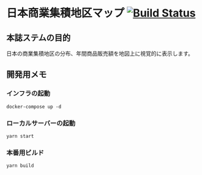 # 日本商業集積地区マップ [![Build Status](https://travis-ci.org/ptiringo/japan-commercial-map.svg?branch=master)](https://travis-ci.org/ptiringo/japan-commercial-map)

## 本誌ステムの目的
日本の商業集積地区の分布、年間商品販売額を地図上に視覚的に表示します。

## 開発用メモ
### インフラの起動
```
docker-compose up -d
```

### ローカルサーバーの起動
```
yarn start
```

### 本番用ビルド
```
yarn build
```
